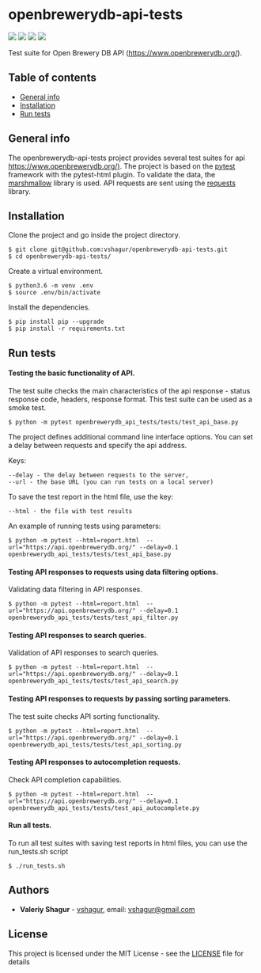 # openbrewerydb-api-tests

![](https://img.shields.io/static/v1?label=Dependencies&message=Pytest==5.4.1&color=green) ![](https://img.shields.io/static/v1?label=Dependencies&message=marshmallow==3.5.1&color=green) ![](https://img.shields.io/static/v1?label=Dependencies&message=pytest-html==2.1.1&color=green) ![](https://img.shields.io/static/v1?label=Dependencies&message=requests==2.23.0&color=green)


Test suite for Open Brewery DB API (https://www.openbrewerydb.org/).

## Table of contents
* [General info](#general-info)
* [Installation](#installation)
* [Run tests](#run-tests)

## General info
The openbrewerydb-api-tests project provides several test suites for api [https://www.openbrewerydb.org/)](https://www.openbrewerydb.org/). The project is based on the [pytest](https://docs.pytest.org/en/latest/contents.html) framework with the pytest-html plugin. To validate the data, the [marshmallow](https://marshmallow.readthedocs.io/en/stable/index.html) library is used. API requests are sent using the [requests](https://requests.readthedocs.io/en/master/) library.
 

## Installation
Clone the project and go inside the project directory.

    $ git clone git@github.com:vshagur/openbrewerydb-api-tests.git
    $ cd openbrewerydb-api-tests/
    
Create a virtual environment.

    $ python3.6 -m venv .env
    $ source .env/bin/activate
    
Install the dependencies.

    $ pip install pip --upgrade
    $ pip install -r requirements.txt
    
## Run tests
#### Testing the basic functionality of API.
The test suite checks the main characteristics of the api response - status response code, headers, response format. This test suite can be used as a smoke test.

    $ python -m pytest openbrewerydb_api_tests/tests/test_api_base.py

The project defines additional command line interface options. You can set a delay between requests and specify the api address.

Keys: 

    --delay - the delay between requests to the server,     
    --url - the base URL (you can run tests on a local server)
    
To save the test report in the html file, use the key:

    --html - the file with test results
    
An example of running tests using parameters:


    $ python -m pytest --html=report.html  --url="https://api.openbrewerydb.org/" --delay=0.1 openbrewerydb_api_tests/tests/test_api_base.py
    
    
#### Testing API responses to requests using data filtering options.
Validating data filtering in API responses.

    $ python -m pytest --html=report.html  --url="https://api.openbrewerydb.org/" --delay=0.1 openbrewerydb_api_tests/tests/test_api_filter.py
    
    
#### Testing API responses to search queries.
Validation of API responses to search queries.   
    
    $ python -m pytest --html=report.html  --url="https://api.openbrewerydb.org/" --delay=0.1 openbrewerydb_api_tests/tests/test_api_search.py
    
    
#### Testing API responses to requests by passing sorting parameters.
The test suite checks API sorting functionality.

    $ python -m pytest --html=report.html  --url="https://api.openbrewerydb.org/" --delay=0.1 openbrewerydb_api_tests/tests/test_api_sorting.py
    
    
#### Testing API responses to autocompletion requests.
Check API completion capabilities.

    $ python -m pytest --html=report.html  --url="https://api.openbrewerydb.org/" --delay=0.1 openbrewerydb_api_tests/tests/test_api_autocomplete.py

#### Run all tests.
To run all test suites with saving test reports in html files, you can use the run_tests.sh script

    $ ./run_tests.sh
    

## Authors

* **Valeriy Shagur**  - [vshagur](https://github.com/vshagur), email: vshagur@gmail.com

## License

This project is licensed under the MIT License - see the [LICENSE](https://github.com/vshagur/exgrex/blob/master/LICENSE) file for details    
